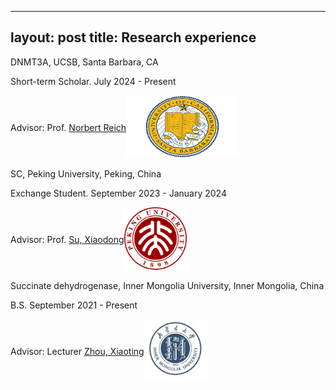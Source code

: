 
---
layout: post
title: Research experience
---

DNMT3A, UCSB, Santa Barbara, CA

Short-term Scholar. July 2024 - Present

<div style="display: flex; align-items: center;">
  <div>
    Advisor: Prof. <a href="[https://www.bio.pku.edu.cn/enhomes/news/teacher_dis/63.html](https://reich.chem.ucsb.edu/people/norbert-reich)">Norbert Reich</a>
  </div>
  <div>
    <img src="/assets/img/UCSB.gif" alt="UCSB" style="width: 180px; height: 100px;">
  </div>
</div>

SC, Peking University, Peking, China

Exchange Student. September 2023 - January 2024

<div style="display: flex; align-items: center;">
  <div>
    Advisor: Prof. <a href="https://www.bio.pku.edu.cn/enhomes/news/teacher_dis/63.html">Su, Xiaodong</a>
  </div>
  <div>
    <img src="/assets/img/PKU.png" alt="PKU" style="width: 100px; height: 100px;">
  </div>
</div>

Succinate dehydrogenase, Inner Mongolia University, Inner Mongolia, China

B.S. September 2021 - Present


<div style="display: flex; align-items: center;">
  <div>
    Advisor: Lecturer <a href="Zhou, Xiaoting](https://smkxxy.imu.edu.cn/info/1043/3217.htm">Zhou, Xiaoting</a>
  </div>
  <div>
    <img src="/assets/img/IMU.png" alt="IMU" style="width: 100px; height: 100px;">
  </div>
</div>
